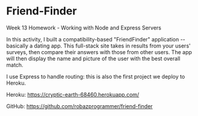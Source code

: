 # Friend-Finder
Week 13 Homework - Working with Node and Express Servers

In this activity, I built a compatibility-based "FriendFinder" application -- basically a dating app. This full-stack site takes in results from your users' surveys, then compare their answers with those from other users. The app will then display the name and picture of the user with the best overall match.

I use Express to handle routing: this is also the first project we deploy to Heroku.

Heroku:
https://cryptic-earth-68460.herokuapp.com/

GitHub:
https://github.com/robazprogrammer/friend-finder
